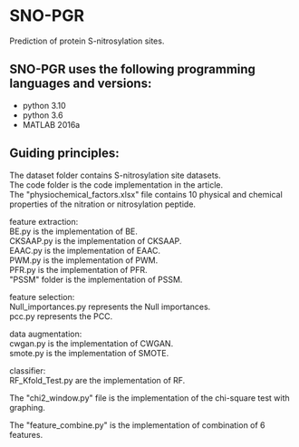 # SNO-PGR
Prediction of protein S-nitrosylation sites.

## SNO-PGR uses the following programming languages and versions:
* python 3.10
* python 3.6
* MATLAB 2016a


## Guiding principles:

The dataset folder contains S-nitrosylation site datasets.  
The code folder is the code implementation in the article.  
The "physiochemical_factors.xlsx" file contains 10 physical and chemical properties of the nitration or nitrosylation peptide.

feature extraction:  
   BE.py is the implementation of BE.  
   CKSAAP.py is the implementation of CKSAAP.  
   EAAC.py is the implementation of EAAC.  
   PWM.py is the implementation of PWM.  
   PFR.py is the implementation of PFR.  
   "PSSM" folder is the implementation of PSSM.
   
feature selection:  
   Null_importances.py represents the Null importances.  
   pcc.py represents the PCC.  

data augmentation:  
  cwgan.py is the implementation of CWGAN.  
  smote.py is the implementation of SMOTE.  
  
classifier:  
   RF_Kfold_Test.py are the implementation of RF.  

The "chi2_window.py" file is the implementation of the chi-square test with graphing.
   
The "feature_combine.py" is the implementation of combination of 6 features.

